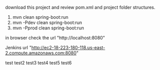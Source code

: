 download this project and review pom.xml and project folder structures.

1. mvn clean spring-boot:run
2. mvn -Pdev clean spring-boot:run
3. mvn -Pprod clean spring-boot:run

in browser check the url "http://localhost:8080"


Jenkins url "http://ec2-18-223-180-118.us-east-2.compute.amazonaws.com:8080"

test
test2
test3
test4
test5
test6